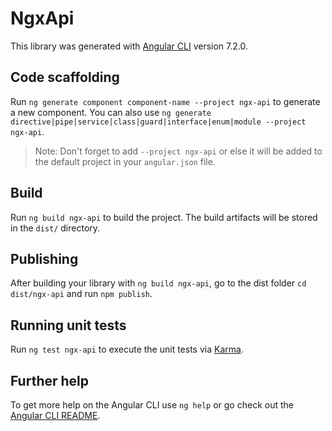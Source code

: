 # NgxApi

This library was generated with [Angular CLI](https://github.com/angular/angular-cli) version 7.2.0.

## Code scaffolding

Run `ng generate component component-name --project ngx-api` to generate a new component. You can also use `ng generate directive|pipe|service|class|guard|interface|enum|module --project ngx-api`.
> Note: Don't forget to add `--project ngx-api` or else it will be added to the default project in your `angular.json` file. 

## Build

Run `ng build ngx-api` to build the project. The build artifacts will be stored in the `dist/` directory.

## Publishing

After building your library with `ng build ngx-api`, go to the dist folder `cd dist/ngx-api` and run `npm publish`.

## Running unit tests

Run `ng test ngx-api` to execute the unit tests via [Karma](https://karma-runner.github.io).

## Further help

To get more help on the Angular CLI use `ng help` or go check out the [Angular CLI README](https://github.com/angular/angular-cli/blob/master/README.md).
